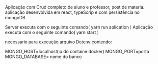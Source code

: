 Aplicação com Crud completo de aluno e professor, post de materia.
aplicação desenvolvida em react, typeScrip e com persistência no mongoDB

Server executa com o seguinte comando( yarn run aplication )
Aplicação executa com o seguinte comando( yarn start )

necessario para execução arquivo Dotenv contendo:

MONGO_HOST=localhost(ip do containe docker)
MONGO_PORT=porta
MONGO_DATABASE= nome do banco

